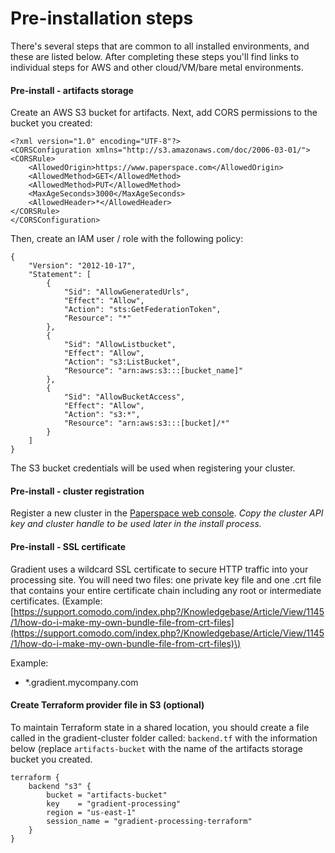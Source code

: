 # Pre-installation steps

There's several steps that are common to all installed environments, and these are listed below. After completing these steps you'll find links to individual steps for AWS and other cloud/VM/bare metal environments. 

#### Pre-install - artifacts storage

Create an AWS S3 bucket for artifacts. Next, add CORS permissions to the bucket you created:

```text
<?xml version="1.0" encoding="UTF-8"?>
<CORSConfiguration xmlns="http://s3.amazonaws.com/doc/2006-03-01/">
<CORSRule>
    <AllowedOrigin>https://www.paperspace.com</AllowedOrigin>
    <AllowedMethod>GET</AllowedMethod>
    <AllowedMethod>PUT</AllowedMethod>
    <MaxAgeSeconds>3000</MaxAgeSeconds>
    <AllowedHeader>*</AllowedHeader>
</CORSRule>
</CORSConfiguration>
```

Then, create an IAM user / role with the following policy:

```text
{
    "Version": "2012-10-17",
    "Statement": [
        {
            "Sid": "AllowGeneratedUrls",
            "Effect": "Allow",
            "Action": "sts:GetFederationToken",
            "Resource": "*"
        },
        {
            "Sid": "AllowListbucket",
            "Effect": "Allow",
            "Action": "s3:ListBucket",
            "Resource": "arn:aws:s3:::[bucket_name]"
        },
        {
            "Sid": "AllowBucketAccess",
            "Effect": "Allow",
            "Action": "s3:*",
            "Resource": "arn:aws:s3:::[bucket]/*"
        }
    ]
}
```

The S3 bucket credentials will be used when registering your cluster.

#### Pre-install - cluster registration

Register a new cluster in the [Paperspace web console](https://www.paperspace.com/console/clusters). _Copy the cluster API key and cluster handle to be used later in the install process._

#### Pre-install - SSL certificate 

Gradient uses a wildcard SSL certificate to secure HTTP traffic into your processing site. You will need two files: one private key file and one .crt file that contains your entire certificate chain including any root or intermediate certificates. \(Example: [https://support.comodo.com/index.php?/Knowledgebase/Article/View/1145/1/how-do-i-make-my-own-bundle-file-from-crt-files](https://support.comodo.com/index.php?/Knowledgebase/Article/View/1145/1/how-do-i-make-my-own-bundle-file-from-crt-files)\)

Example:

* \*.gradient.mycompany.com

#### Create Terraform provider file in S3 \(optional\)

To maintain Terraform state in a shared location, you should create a file called in the gradient-cluster folder called: `backend.tf` with the information below \(replace `artifacts-bucket` with the name of the artifacts storage bucket you created.

```text
terraform {
    backend "s3" {
        bucket = "artifacts-bucket"
        key    = "gradient-processing"
        region = "us-east-1"
        session_name = "gradient-processing-terraform"
    }
}
```


